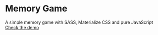 # Memory Game
A simple memory game with SASS, Materialize CSS and pure JavaScript <br />
<a href="https://dastbelaraki.github.io/memory-game/" target="_blank">Check the demo</a>
